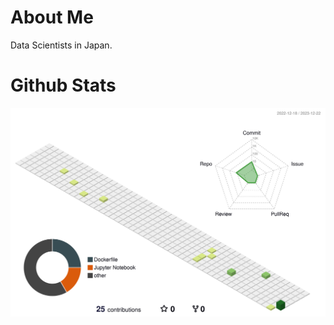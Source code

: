 # About Me
Data Scientists in Japan.

# Github Stats
![](./profile-3d-contrib/profile-green-animate.svg)
